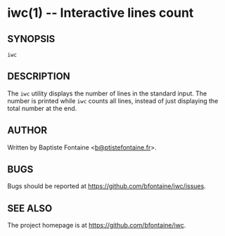# iwc(1) -- Interactive lines count

## SYNOPSIS

`iwc`

## DESCRIPTION

The `iwc` utility displays the number of lines in the standard input. The
number is printed while `iwc` counts all lines, instead of just displaying the
total number at the end.

## AUTHOR

Written by Baptiste Fontaine <<b@ptistefontaine.fr>\>.

## BUGS

Bugs should be reported at <https://github.com/bfontaine/iwc/issues>.

## SEE ALSO

The project homepage is at <https://github.com/bfontaine/iwc>.
